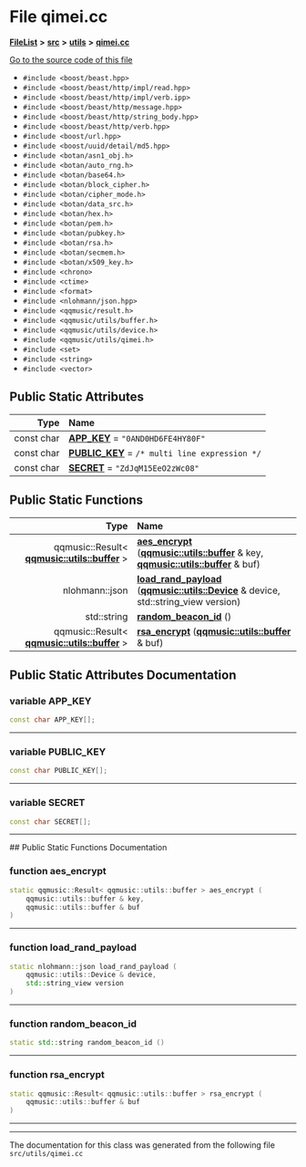 

# File qimei.cc



[**FileList**](files.md) **>** [**src**](dir_68267d1309a1af8e8297ef4c3efbcdba.md) **>** [**utils**](dir_313caf1132e152dd9b58bea13a4052ca.md) **>** [**qimei.cc**](qimei_8cc.md)

[Go to the source code of this file](qimei_8cc_source.md)



* `#include <boost/beast.hpp>`
* `#include <boost/beast/http/impl/read.hpp>`
* `#include <boost/beast/http/impl/verb.ipp>`
* `#include <boost/beast/http/message.hpp>`
* `#include <boost/beast/http/string_body.hpp>`
* `#include <boost/beast/http/verb.hpp>`
* `#include <boost/url.hpp>`
* `#include <boost/uuid/detail/md5.hpp>`
* `#include <botan/asn1_obj.h>`
* `#include <botan/auto_rng.h>`
* `#include <botan/base64.h>`
* `#include <botan/block_cipher.h>`
* `#include <botan/cipher_mode.h>`
* `#include <botan/data_src.h>`
* `#include <botan/hex.h>`
* `#include <botan/pem.h>`
* `#include <botan/pubkey.h>`
* `#include <botan/rsa.h>`
* `#include <botan/secmem.h>`
* `#include <botan/x509_key.h>`
* `#include <chrono>`
* `#include <ctime>`
* `#include <format>`
* `#include <nlohmann/json.hpp>`
* `#include <qqmusic/result.h>`
* `#include <qqmusic/utils/buffer.h>`
* `#include <qqmusic/utils/device.h>`
* `#include <qqmusic/utils/qimei.h>`
* `#include <set>`
* `#include <string>`
* `#include <vector>`























## Public Static Attributes

| Type | Name |
| ---: | :--- |
|  const char | [**APP\_KEY**](#variable-app_key)   = `"0AND0HD6FE4HY80F"`<br> |
|  const char | [**PUBLIC\_KEY**](#variable-public_key)   = `/* multi line expression */`<br> |
|  const char | [**SECRET**](#variable-secret)   = `"ZdJqM15EeO2zWc08"`<br> |
















## Public Static Functions

| Type | Name |
| ---: | :--- |
|  qqmusic::Result&lt; [**qqmusic::utils::buffer**](classqqmusic_1_1utils_1_1buffer.md) &gt; | [**aes\_encrypt**](#function-aes_encrypt) ([**qqmusic::utils::buffer**](classqqmusic_1_1utils_1_1buffer.md) & key, [**qqmusic::utils::buffer**](classqqmusic_1_1utils_1_1buffer.md) & buf) <br> |
|  nlohmann::json | [**load\_rand\_payload**](#function-load_rand_payload) ([**qqmusic::utils::Device**](structqqmusic_1_1utils_1_1Device.md) & device, std::string\_view version) <br> |
|  std::string | [**random\_beacon\_id**](#function-random_beacon_id) () <br> |
|  qqmusic::Result&lt; [**qqmusic::utils::buffer**](classqqmusic_1_1utils_1_1buffer.md) &gt; | [**rsa\_encrypt**](#function-rsa_encrypt) ([**qqmusic::utils::buffer**](classqqmusic_1_1utils_1_1buffer.md) & buf) <br> |


























## Public Static Attributes Documentation




### variable APP\_KEY 

```C++
const char APP_KEY[];
```




<hr>



### variable PUBLIC\_KEY 

```C++
const char PUBLIC_KEY[];
```




<hr>



### variable SECRET 

```C++
const char SECRET[];
```




<hr>
## Public Static Functions Documentation




### function aes\_encrypt 

```C++
static qqmusic::Result< qqmusic::utils::buffer > aes_encrypt (
    qqmusic::utils::buffer & key,
    qqmusic::utils::buffer & buf
) 
```




<hr>



### function load\_rand\_payload 

```C++
static nlohmann::json load_rand_payload (
    qqmusic::utils::Device & device,
    std::string_view version
) 
```




<hr>



### function random\_beacon\_id 

```C++
static std::string random_beacon_id () 
```




<hr>



### function rsa\_encrypt 

```C++
static qqmusic::Result< qqmusic::utils::buffer > rsa_encrypt (
    qqmusic::utils::buffer & buf
) 
```




<hr>

------------------------------
The documentation for this class was generated from the following file `src/utils/qimei.cc`

